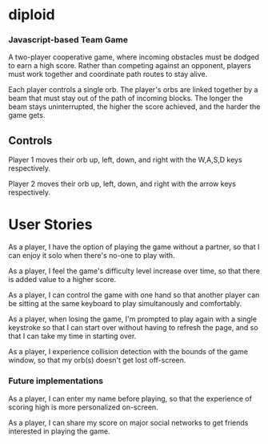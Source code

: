 # diploid

### Javascript-based Team Game

A two-player cooperative game, where incoming obstacles must be dodged to earn a high score. Rather than competing against an opponent, players must work together and coordinate path routes to stay alive.

Each player controls a single orb. The player's orbs are linked together by a beam that must stay out of the path of incoming blocks. The longer the beam stays uninterrupted, the higher the score achieved, and the harder the game gets.

## Controls

Player 1 moves their orb up, left, down, and right with the W,A,S,D keys respectively.

Player 2 moves their orb up, left, down, and right with the arrow keys respectively.

# User Stories

As a player, I have the option of playing the game without a partner, so that I can enjoy it solo when there's no-one to play with.

As a player, I feel the game's difficulty level increase over time, so that there is added value to a higher score.

As a player, I can control the game with one hand so that another player can be sitting at the same keyboard to play simultanously and comfortably.

As a player, when losing the game, I'm prompted to play again with a single keystroke so that I can start over without having to refresh the page, and so that I can take my time in starting over.

As a player, I experience collision detection with the bounds of the game window, so that my orb(s) doesn't get lost off-screen.

### Future implementations

As a player, I can enter my name before playing, so that the experience of scoring high is more personalized on-screen.

As a player, I can share my score on major social networks to get friends interested in playing the game.